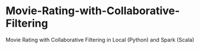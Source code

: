 # Movie-Rating-with-Collaborative-Filtering
Movie Rating with Collaborative Filtering in Local (Python) and Spark (Scala)
